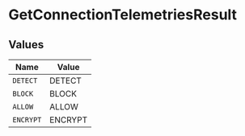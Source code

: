 # GetConnectionTelemetriesResult


## Values

| Name      | Value     |
| --------- | --------- |
| `DETECT`  | DETECT    |
| `BLOCK`   | BLOCK     |
| `ALLOW`   | ALLOW     |
| `ENCRYPT` | ENCRYPT   |